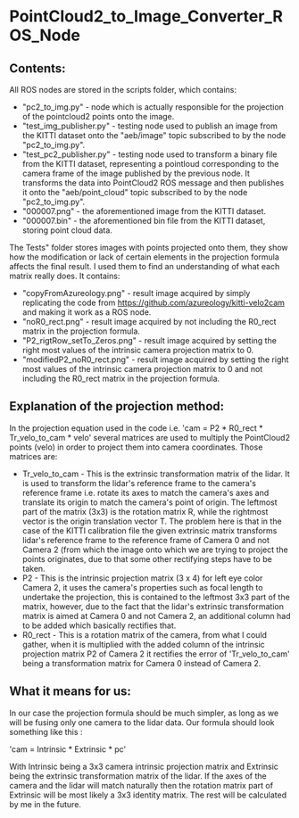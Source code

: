 # PointCloud2_to_Image_Converter_ROS_Node
## Contents:
All ROS nodes are stored in the scripts folder, which contains:
* "pc2_to_img.py" - node which is actually responsible for the projection of the pointcloud2 points onto the image.
* "test_img_publisher.py" - testing node used to publish an image from the KITTI dataset onto the "aeb/image" topic 
subscribed to by the node "pc2_to_img.py".
* "test_pc2_publisher.py" - testing node used to transform a binary file from the KITTI dataset, representing a 
pointloud corresponding to the camera frame of the image published by the previous node. It transforms the data 
into PointCloud2 ROS message and then publishes it onto the "aeb/point_cloud" topic subscribed to by the node "pc2_to_img.py".
* "000007.png" - the aforementioned image from the KITTI dataset.
* "000007.bin" - the aforementioned bin file from the KITTI dataset, storing point cloud data.

The Tests" folder stores images with points projected onto them, they show how the modification or lack of certain elements
in the projection formula affects the final result. I used them to find an understanding of what each matrix really does. It 
contains: 
* "copyFromAzureology.png" - result image acquired by simply replicating the code from https://github.com/azureology/kitti-velo2cam 
and making it work as a ROS node.
* "noR0_rect.png" - result image acquired by not including the R0_rect matrix in the projection formula.
* "P2_rigtRow_setTo_Zeros.png" - result image acquired by setting the right most values of the intrinsic camera projection matrix to 0.
* "modifiedP2_noR0_rect.png" - result image acquired by setting the right most values of the intrinsic camera projection matrix to 0 and
not including the R0_rect matrix in the projection formula.

## Explanation of the projection method:
In the projection equation used in the code i.e. 'cam = P2 * R0_rect * Tr_velo_to_cam * velo' several matrices are used to multiply the 
PointCloud2 points (velo) in order to project them into camera coordinates. Those matrices are:
* Tr_velo_to_cam - This is the extrinsic transformation matrix of the lidar. It is used to transform the lidar's reference frame to the camera's 
reference frame i.e. rotate its axes to match the camera's axes and translate its origin to match the camera's point of origin. The leftmost 
part of the matrix (3x3) is the rotation matrix R, while the rightmost vector is the origin translation vector T. The problem here is that in the case
of the KITTI calibration file the given extrinsic matrix transforms lidar's reference frame to the reference frame of Camera 0 and not Camera 2 (from 
which the image onto which we are trying to project the points originates, due to that some other rectifying steps have to be taken.
* P2 - This is the intrinsic projection matrix (3 x 4) for left eye color Camera 2, it uses the camera's properties such as focal length
to undertake the projection, this is contained to the leftmost 3x3 part of the matrix, however, due to the fact that the lidar's extrinsic 
transformation matrix is aimed at Camera 0 and not Camera 2, an additional column had to be added which basically rectifies that.
* R0_rect - This is a rotation matrix of the camera, from what I could gather, when it is multiplied with the added column of the intrinsic projection
matrix P2 of Camera 2 it rectifies the error of 'Tr_velo_to_cam' being a transformation matrix for Camera 0 instead of Camera 2.

## What it means for us:
In our case the projection formula should be much simpler, as long as we will be fusing only one camera to the lidar data. Our formula should look
something like this :

'cam = Intrinsic * Extrinsic * pc'

With Intrinsic being a 3x3 camera intrinsic projection matrix and Extrinsic being the extrinsic transformation matrix of the lidar. If the axes of the 
camera and the lidar will match naturally then the rotation matrix part of Extrinsic will be most likely a 3x3 identity matrix. The rest will be 
calculated by me in the future.

